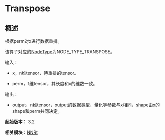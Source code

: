 # Transpose


## 概述

根据perm对x进行数据重排。

该算子对应的[NodeType](_n_n_rt_v20.md#nodetype)为NODE_TYPE_TRANSPOSE。

输入：

- x，n维tensor，待重排的tensor。

- perm，1维tensor，其长度和x的维数一致。

输出：

- output，n维tensor，output的数据类型，量化等参数与x相同，shape由x的shape和perm共同决定。

**起始版本：** 3.2

**相关模块：**[NNRt](_n_n_rt_v20.md)
